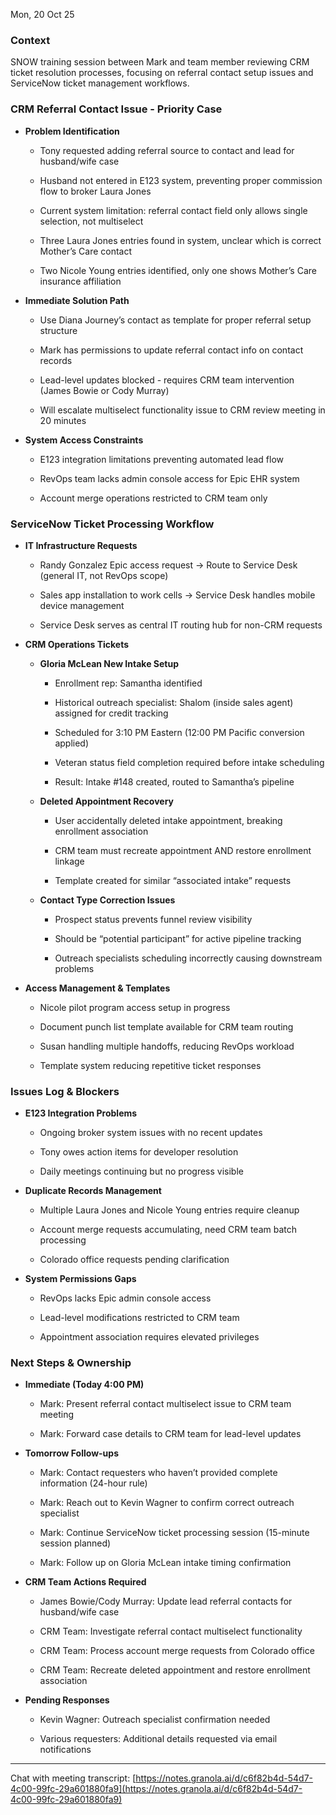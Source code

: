 

Mon, 20 Oct 25

### Context

SNOW training session between Mark and team member reviewing CRM ticket resolution processes, focusing on referral contact setup issues and ServiceNow ticket management workflows.

### CRM Referral Contact Issue - Priority Case

- **Problem Identification**
    
    - Tony requested adding referral source to contact and lead for husband/wife case
        
    - Husband not entered in E123 system, preventing proper commission flow to broker Laura Jones
        
    - Current system limitation: referral contact field only allows single selection, not multiselect
        
    - Three Laura Jones entries found in system, unclear which is correct Mother’s Care contact
        
    - Two Nicole Young entries identified, only one shows Mother’s Care insurance affiliation
        
- **Immediate Solution Path**
    
    - Use Diana Journey’s contact as template for proper referral setup structure
        
    - Mark has permissions to update referral contact info on contact records
        
    - Lead-level updates blocked - requires CRM team intervention (James Bowie or Cody Murray)
        
    - Will escalate multiselect functionality issue to CRM review meeting in 20 minutes
        
- **System Access Constraints**
    
    - E123 integration limitations preventing automated lead flow
        
    - RevOps team lacks admin console access for Epic EHR system
        
    - Account merge operations restricted to CRM team only
        

### ServiceNow Ticket Processing Workflow

- **IT Infrastructure Requests**
    
    - Randy Gonzalez Epic access request → Route to Service Desk (general IT, not RevOps scope)
        
    - Sales app installation to work cells → Service Desk handles mobile device management
        
    - Service Desk serves as central IT routing hub for non-CRM requests
        
- **CRM Operations Tickets**
    
    - **Gloria McLean New Intake Setup**
        
        - Enrollment rep: Samantha identified
            
        - Historical outreach specialist: Shalom (inside sales agent) assigned for credit tracking
            
        - Scheduled for 3:10 PM Eastern (12:00 PM Pacific conversion applied)
            
        - Veteran status field completion required before intake scheduling
            
        - Result: Intake #148 created, routed to Samantha’s pipeline
            
    - **Deleted Appointment Recovery**
        
        - User accidentally deleted intake appointment, breaking enrollment association
            
        - CRM team must recreate appointment AND restore enrollment linkage
            
        - Template created for similar “associated intake” requests
            
    - **Contact Type Correction Issues**
        
        - Prospect status prevents funnel review visibility
            
        - Should be “potential participant” for active pipeline tracking
            
        - Outreach specialists scheduling incorrectly causing downstream problems
            
- **Access Management & Templates**
    
    - Nicole pilot program access setup in progress
        
    - Document punch list template available for CRM team routing
        
    - Susan handling multiple handoffs, reducing RevOps workload
        
    - Template system reducing repetitive ticket responses
        

### Issues Log & Blockers

- **E123 Integration Problems**
    
    - Ongoing broker system issues with no recent updates
        
    - Tony owes action items for developer resolution
        
    - Daily meetings continuing but no progress visible
        
- **Duplicate Records Management**
    
    - Multiple Laura Jones and Nicole Young entries require cleanup
        
    - Account merge requests accumulating, need CRM team batch processing
        
    - Colorado office requests pending clarification
        
- **System Permissions Gaps**
    
    - RevOps lacks Epic admin console access
        
    - Lead-level modifications restricted to CRM team
        
    - Appointment association requires elevated privileges
        

### Next Steps & Ownership

- **Immediate (Today 4:00 PM)**
    
    - Mark: Present referral contact multiselect issue to CRM team meeting
        
    - Mark: Forward case details to CRM team for lead-level updates
        
- **Tomorrow Follow-ups**
    
    - Mark: Contact requesters who haven’t provided complete information (24-hour rule)
        
    - Mark: Reach out to Kevin Wagner to confirm correct outreach specialist
        
    - Mark: Continue ServiceNow ticket processing session (15-minute session planned)
        
    - Mark: Follow up on Gloria McLean intake timing confirmation
        
- **CRM Team Actions Required**
    
    - James Bowie/Cody Murray: Update lead referral contacts for husband/wife case
        
    - CRM Team: Investigate referral contact multiselect functionality
        
    - CRM Team: Process account merge requests from Colorado office
        
    - CRM Team: Recreate deleted appointment and restore enrollment association
        
- **Pending Responses**
    
    - Kevin Wagner: Outreach specialist confirmation needed
        
    - Various requesters: Additional details requested via email notifications
        

---

Chat with meeting transcript: [https://notes.granola.ai/d/c6f82b4d-54d7-4c00-99fc-29a601880fa9](https://notes.granola.ai/d/c6f82b4d-54d7-4c00-99fc-29a601880fa9)